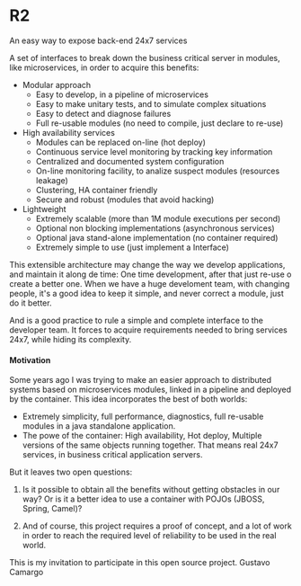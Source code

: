 # R2
An easy way to expose back-end 24x7 services

A set of interfaces to break down the business critical server in modules, 
like microservices, in order to acquire this benefits:

* Modular approach
    * Easy to develop, in a pipeline of microservices
    * Easy to make unitary tests, and to simulate complex situations
    * Easy to detect and diagnose failures
    * Full re-usable modules (no need to compile, just declare to re-use)
* High availability services
    * Modules can be replaced on-line (hot deploy)
    * Continuous service level monitoring by tracking key information
    * Centralized and documented system configuration 
    * On-line monitoring facility, to analize suspect modules (resources leakage)
    * Clustering, HA container friendly
    * Secure and robust (modules that avoid hacking)
* Lightweight
    * Extremely scalable (more than 1M module executions per second)
    * Optional non blocking implementations (asynchronous services)
    * Optional java stand-alone implementation (no container required)
    * Extremely simple to use (just implement a Interface)

This extensible architecture may change the way we develop applications, and maintain it
along de time: One time development, after that just re-use o create a better one. 
When we have a huge develoment team, with changing people, it's a good idea to keep it simple, 
and never correct a module, just do it better. 

And is a good practice to rule a simple and complete interface to the developer team.
It forces to acquire requirements needed to bring services 24x7, while hiding its complexity.


#### Motivation

Some years ago I was trying to make an easier approach to distributed systems based
on microservices modules, linked in a pipeline and deployed by the container.
This idea incorporates the best of both worlds: 
 - Extremely simplicity, full performance, diagnostics, full re-usable modules in a 
 java standalone application.
 - The powe of the container: High availability, Hot deploy, Multiple versions of the
same objects running together. 
That means real 24x7 services, in business critical application servers.


But it leaves two open questions:

1. Is it possible to obtain all the benefits without getting obstacles in our way? Or is it a better idea 
to use a container with POJOs (JBOSS, Spring, Camel)?

2.  And of course, this project requires a proof of concept, and a lot of work in order to reach the 
required level of reliability to be used in the real world.


This is my invitation to participate in this open source project. 
Gustavo Camargo





